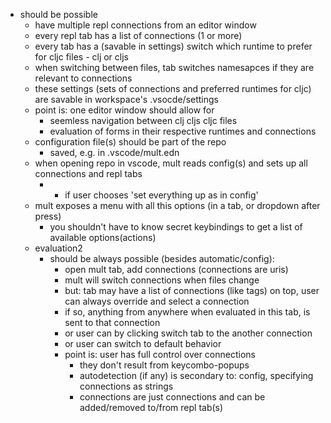 
- should be possible
  - have multiple repl connections from an editor window
  - every repl tab has a list of connections (1 or more)
  - every tab has a (savable in settings) switch which runtime to prefer for cljc files - clj or cljs
  - when switching between files, tab switches namesapces if they are relevant to connections
  - these settings (sets of connections and preferred runtimes for cljc) are savable in workspace's .vsocde/settings
  - point is: one editor window should allow for 
    - seemless navigation between clj cljs cljc files 
    - evaluation of forms in their respective runtimes and connections
  - configuration file(s) should be part of the repo
    - saved, e.g. in .vscode/mult.edn
  - when opening repo in vscode, mult reads config(s) and sets up all connections and repl tabs 
    - * if user chooses 'set everything up as in config'
  - mult exposes a menu with all this options (in a tab, or dropdown after press)
    - you shouldn't have to know secret keybindings to get a list of available options(actions)
  - evaluation2
    - should be always possible (besides automatic/config):
      - open mult tab, add connections (connections are uris)
      - mult will switch connections when files change
      - but: tab may have a list of connections (like tags) on top, user can always override and select a connection
      - if so, anything from anywhere when evaluated in this tab, is sent to that connection
      - or user can by clicking switch tab to the another connection
      - or user can switch to default behavior
      - point is: user has full control over connections
        - they don't result from keycombo-popups
        - autodetection (if any) is secondary to: config, specifying connections as strings
        - connections are just connections and can be added/removed to/from repl tab(s)